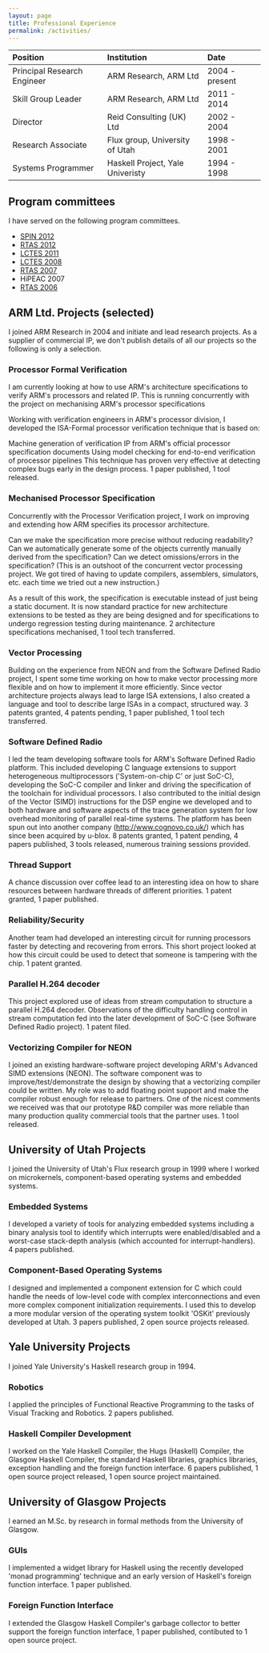 ```yaml
---
layout: page
title: Professional Experience
permalink: /activities/
---
```


| **Position**                | **Institution**                  | **Date**       |
| :-------------------------- | :------------------------------- | :------------- |
| Principal Research Engineer | ARM Research, ARM Ltd            | 2004 - present |
| Skill Group Leader          | ARM Research, ARM Ltd            | 2011 - 2014    |
| Director                    | Reid Consulting (UK) Ltd         | 2002 - 2004    |
| Research Associate          | Flux group, University of Utah   | 1998 - 2001    |
| Systems Programmer          | Haskell Project, Yale Univeristy | 1994 - 1998    |


## Program committees

I have served on the following program committees.

- [SPIN 2012](http://qav.cs.ox.ac.uk/spin2012/)
- [RTAS 2012](http://2014.rtas.org/wp-content/uploads/archives/2012/)
- [LCTES 2011](http://lctes2011.elis.ugent.be/?file=kop1.php)
- [LCTES 2008](http://lctes08.flux.utah.edu)
- [RTAS 2007](http://2014.rtas.org/wp-content/uploads/archives/2007/)
- HiPEAC 2007
- [RTAS 2006](http://2014.rtas.org/wp-content/uploads/archives/2006/index.htm)

## ARM Ltd. Projects (selected)

I joined ARM Research in 2004 and initiate and lead research projects.  As
a supplier of commercial IP, we don't publish details of all our projects so
the following is only a selection.


### Processor Formal Verification

I am currently looking at how to use ARM's architecture specifications to
verify ARM's processors and related IP.  This is running concurrently with the
project on mechanising ARM's processor specifications

Working with verification engineers in ARM's processor division, I developed
the ISA-Formal processor verification technique that is based on:

Machine generation of verification IP from ARM's official processor
specification documents
Using model checking for end-to-end verification of processor pipelines
This technique has proven very effective at detecting complex bugs early in the
design process.
1 paper published, 1 tool released.


### Mechanised Processor Specification

Concurrently with the Processor Verification project, I work on improving and
extending how ARM specifies its processor architecture.

Can we make the specification more precise without reducing readability?
Can we automatically generate some of the objects currently manually derived
from the specification?
Can we detect omissions/errors in the specification?
(This is an outshoot of the concurrent vector processing project. We got tired
of having to update compilers, assemblers, simulators, etc. each time we tried
out a new instruction.)

As a result of this work, the specification is executable instead of just being
a static document.  It is now standard practice for new architecture extensions
to be tested as they are being designed and for specifications to undergo
regression testing during maintenance.
2 architecture specifications mechanised, 1 tool tech transferred.


### Vector Processing

Building on the experience from NEON and from the Software Defined Radio
project, I spent some time working on how to make vector processing more
flexible and on how to implement it more efficiently.
Since vector architecture projects always lead to large ISA extensions, I also
created a language and tool to describe large ISAs in a compact, structured
way.
3 patents granted, 4 patents pending, 1 paper published, 1 tool tech
transferred.


### Software Defined Radio

I led the team developing software tools for ARM's Software Defined Radio
platform. This included developing C language extensions to support
heterogeneous multiprocessors ('System-on-chip C' or just SoC-C), developing
the SoC-C compiler and linker and driving the specification of the toolchain
for individual processors. I also contributed to the initial design of the
Vector (SIMD) instructions for the DSP engine we developed and to both hardware
and software aspects of the trace generation system for low overhead monitoring
of parallel real-time systems. The platform has been spun out into another
company (http://www.cognovo.co.uk/) which has since been acquired by u-blox.
8 patents granted, 1 patent pending, 4 papers published, 3 tools released,
numerous training sessions provided.


### Thread Support

A chance discussion over coffee lead to an interesting idea on how to share
resources between hardware threads of different priorities. 
1 patent granted, 1 paper published.


### Reliability/Security

Another team had developed an interesting circuit for running processors faster
by detecting and recovering from errors. This short project looked at how this
circuit could be used to detect that someone is tampering with the chip. 
1 patent granted.


### Parallel H.264 decoder

This project explored use of ideas from stream computation to structure
a parallel H.264 decoder. Observations of the difficulty handling control in
stream computation fed into the later development of SoC-C (see Software
Defined Radio project).
1 patent filed.


### Vectorizing Compiler for NEON

I joined an existing hardware-software project developing ARM's Advanced SIMD
extensions (NEON). The software component was to improve/test/demonstrate the
design by showing that a vectorizing compiler could be written. My role was to
add floating point support and make the compiler robust enough for release to
partners. One of the nicest comments we received was that our prototype R&D
compiler was more reliable than many production quality commercial tools that
the partner uses.
1 tool released.

## University of Utah Projects

I joined the University of Utah's Flux research group in 1999 where I worked on
microkernels, component-based operating systems and embedded systems.

### Embedded Systems

I developed a variety of tools for analyzing embedded systems including
a binary analysis tool to identify which interrupts were enabled/disabled and
a worst-case stack-depth analysis (which accounted for interrupt-handlers).
4 papers published.

### Component-Based Operating Systems

I designed and implemented a component extension for C which could handle the
needs of low-level code with complex interconnections and even more complex
component initialization requirements. I used this to develop a more modular
version of the operating system toolkit 'OSKit' previously developed at Utah.
3 papers published, 2 open source projects released.

## Yale University Projects

I joined Yale University's Haskell research group in 1994.

### Robotics

I applied the principles of Functional Reactive Programming to the tasks of
Visual Tracking and Robotics.
2 papers published.

### Haskell Compiler Development

I worked on the Yale Haskell Compiler, the Hugs (Haskell) Compiler, the Glasgow
Haskell Compiler, the standard Haskell libraries, graphics libraries, exception
handling and the foreign function interface.
6 papers published, 1 open source project released, 1 open source project
maintained.

## University of Glasgow Projects

I earned an M.Sc. by research in formal methods from the University of Glasgow.

### GUIs

I implemented a widget library for Haskell using the recently developed 'monad
programming' technique and an early version of Haskell's foreign function
interface.
1 paper published.

### Foreign Function Interface

I extended the Glasgow Haskell Compiler's garbage collector to better support
the foreign function interface,
1 paper published, contibuted to 1 open source project.

